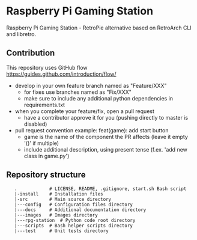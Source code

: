 # Raspberry Pi Gaming Station

Raspberry Pi Gaming Station - RetroPie alternative based on RetroArch CLI and libretro.

## Contribution
This repository uses GitHub flow https://guides.github.com/introduction/flow/
- develop in your own feature branch named as "Feature/XXX"
  - for fixes use branches named as "Fix/XXX"
  - make sure to include any additional python dependencies in requirements.txt
- when you complete your feature/fix, open a pull request
  - have a contributor approve it for you (pushing directly to master is disabled)
- pull request convention example: feat(game): add start button
  - game is the name of the component the PR affects (leave it empty '()' if multiple)
  - include additional description, using present tense (f.ex. 'add new class in game.py')

## Repository structure
```
   .            # LICENSE, README, .gitignore, start.sh Bash script
   |-install    # Installation files
   |-src        # Main source directory
   |---config   # Configuration files directory
   |---docs     # Additional documentation directory
   |---images   # Images directory
   |---rpg-station 	# Python code root directory
   |---scripts  # Bash helper scripts directory
   |---test     # Unit tests directory
```
